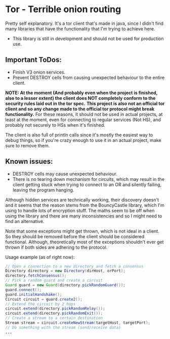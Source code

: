 # Tor - Terrible onion routing
Pretty self explanatory. It's a tor client that's made in java, since I didn't find many libraries that have the functionality that I'm trying to achieve here.

- This library is still in development and should not be used for production use.

Important ToDos:
- 
- Finish V3 onion services.
- Prevent DESTROY cells from causing unexpected behaviour to the entire client.

**NOTE: At the moment (And probably even when the project is finished, also to a lesser extent) the client does NOT completely conform to the security rules laid out in the tor spec.**
**This project is also not an official tor client and so any change made to the official tor protocol might break functionality.**
For these reasons, it should not be used in actual projects, at least at the moment, even for connecting to regular services (Not HS), and probably not securely to HSs when it's finished.

The client is also full of println calls since it's mostly the easiest way to debug things, so if you're crazy enough to use it in an actual project, make sure to remove them.

Known issues:
-
- DESTROY cells may cause unexpected behaviour.
- There is no tearing down mechanism for circuits, which may result in the client getting stuck when trying to connect to an OR and silently failing, leaving the program hanging.

Although hidden services are technically working, their discovery doesn't and it seems that the reason stems from the BouncyCastle library, which I'm using to handle lots of encryption stuff.
The maths seem to be off when using the library and there are many inconsistencies and so I might need to find an alternative.

Note that some exceptions might get thrown, which is not ideal in a client. So they should be removed before the client should be considered functional.
Although, theoretically most of the exceptions shouldn't ever get thrown if both sides are adhering to the protocol.

Usage example (as of right now):

```java
// Open a connection to a new directory and fetch a consensus
Directory directory = new Directory(dirHost, orPort);
directory.fetchConsensus();
// Pick a random guard and create a circuit
Guard guard = new Guard(directory.pickRandomGuard());
guard.connect();
guard.initialHandshake();
Circuit circuit = guard.create2();
// Extend the circuit by 2 hops
circuit.extend(directory.pickRandomRelay());
circuit.extend(directory.pickRandomExit());
// Create a stream to a certain destination
Stream stream = circuit.createNewStream(targetHost, targetPort);
// Do something with the stream (send/receive data)
...
```